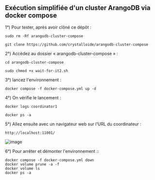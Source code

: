 ## Exécution simplifiée d'un cluster ArangoDB via docker compose

1°) Pour tester, après avoir clôné ce dépôt :

```
sudo rm -Rf arangodb-cluster-compose
```
```
git clone https://github.com/crystalloide/arangodb-cluster-compose
```
    
2°) Accédez au dossier « arangodb-cluster-compose » :
```
cd arangodb-cluster-compose
```

```
sudo chmod +x wait-for-it2.sh    
```

3°) lancez l'environnement :
```
docker compose -f docker-compose.yml up -d
```

4°) On vérifie le lancement  :
```
docker logs coordinator1
```
```
docker ps -a
```

5°) Allez ensuite avec un navigateur web sur l'URL du coordinateur : 
```
http://localhost:11001/
```

![image](https://github.com/user-attachments/assets/4dfac026-a23a-402c-9bc3-bb9590143095)


6°) Pour arrêter et démonter l'environnement :: 
```
docker compose -f docker-compose.yml down
docker volume prune -a -f
docker volume ls
docker ps -a
```
